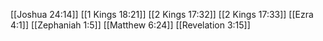 [[Joshua 24:14]]
[[1 Kings 18:21]]
[[2 Kings 17:32]]
[[2 Kings 17:33]]
[[Ezra 4:1]]
[[Zephaniah 1:5]]
[[Matthew 6:24]]
[[Revelation 3:15]]
